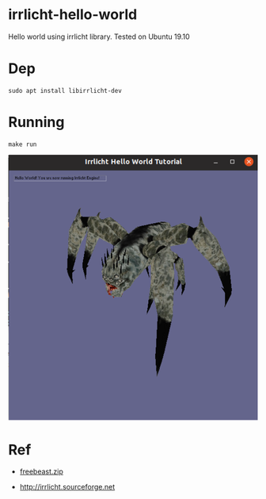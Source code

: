# irrlicht-hello-world

Hello world using irrlicht library.
Tested on Ubuntu 19.10

# Dep

	sudo apt install libirrlicht-dev

# Running

	make run

![](running.png)

# Ref

* [freebeast.zip](https://www.psionicgames.com/downloads/freebeast.zip)

* http://irrlicht.sourceforge.net